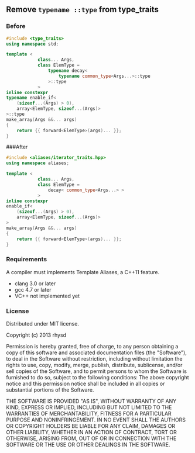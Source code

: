 ## Remove `typename ::type` from type\_traits

### Before

```cpp
#include <type_traits>
using namespace std;

template <
            class... Args,
            class ElemType =
                typename decay<
                    typename common_type<Args...>::type
                >::type
            >
inline constexpr
typename enable_if<
    (sizeof...(Args) > 0),
    array<ElemType, sizeof...(Args)>
>::type
make_array(Args &&... args)
{
    return {{ forward<ElemType>(args)... }};
}
```

###After

```cpp
#include <aliases/iterator_traits.hpp>
using namespace aliases;

template <
            class... Args,
            class ElemType =
                decay< common_type<Args...> >
            >
inline constexpr
enable_if<
    (sizeof...(Args) > 0),
    array<ElemType, sizeof...(Args)>
>
make_array(Args &&... args)
{
    return {{ forward<ElemType>(args)... }};
}
```

### Requirements

A compiler must implements Template Aliases, a C++11 feature.

- clang 3.0 or later
- gcc 4.7 or later
- VC++ not implemented yet

### License

Distributed under MIT license.

  Copyright (c) 2013 rhysd

  Permission is hereby granted, free of charge, to any person obtaining
  a copy of this software and associated documentation files (the
  "Software"), to deal in the Software without restriction, including
  without limitation the rights to use, copy, modify, merge, publish,
  distribute, sublicense, and/or sell copies of the Software, and to
  permit persons to whom the Software is furnished to do so, subject to
  the following conditions:
  The above copyright notice and this permission notice shall be
  included in all copies or substantial portions of the Software.

  THE SOFTWARE IS PROVIDED "AS IS", WITHOUT WARRANTY OF ANY KIND,
  EXPRESS OR IMPLIED, INCLUDING BUT NOT LIMITED TO THE WARRANTIES OF
  MERCHANTABILITY, FITNESS FOR A PARTICULAR PURPOSE AND NONINFRINGEMENT.
  IN NO EVENT SHALL THE AUTHORS OR COPYRIGHT HOLDERS BE LIABLE FOR ANY
  CLAIM, DAMAGES OR OTHER LIABILITY, WHETHER IN AN ACTION OF CONTRACT,
  TORT OR OTHERWISE, ARISING FROM, OUT OF OR IN CONNECTION WITH THE
  SOFTWARE OR THE USE OR OTHER DEALINGS IN THE SOFTWARE.


